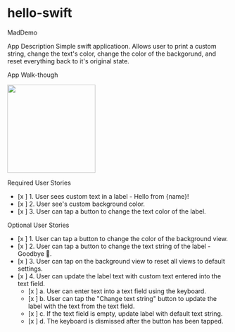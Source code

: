 # hello-swift
MadDemo

App Description
Simple swift applicatioon. Allows user to print a custom string, change the text's color, change the color of the backgorund, and reset everything back to it's original state.

App Walk-though

<img src="https://i.imgur.com/p0faR8c.gif" width=200><br>


Required User Stories
- [x ] 1. User sees custom text in a label - Hello from {name}!
- [x ] 2. User see's custom background color.
- [x ] 3. User can tap a button to change the text color of the label.

Optional User Stories
- [x ] 1. User can tap a button to change the color of the background view.
- [x ] 2. User can tap a button to change the text string of the label - Goodbye 👋.
- [x ] 3. User can tap on the background view to reset all views to default settings.
- [x ] 4. User can update the label text with custom text entered into the text field.
   - [x ] a. User can enter text into a text field using the keyboard.
   - [x ] b. User can tap the "Change text string" button to update the label with the text from the text field.
   - [x ] c. If the text field is empty, update label with default text string.
   - [x ] d. The keyboard is dismissed after the button has been tapped.
